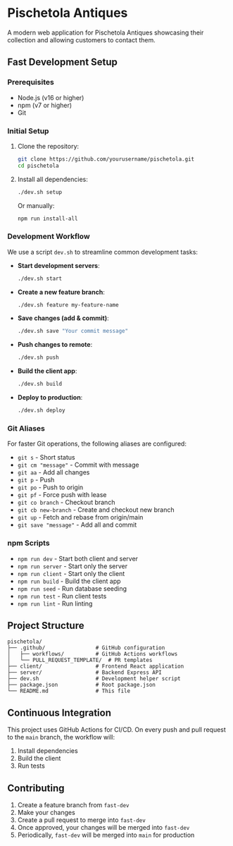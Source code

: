 # Pischetola Antiques

A modern web application for Pischetola Antiques showcasing their collection and allowing customers to contact them.

## Fast Development Setup

### Prerequisites

- Node.js (v16 or higher)
- npm (v7 or higher)
- Git

### Initial Setup

1. Clone the repository:
   ```bash
   git clone https://github.com/yourusername/pischetola.git
   cd pischetola
   ```

2. Install all dependencies:
   ```bash
   ./dev.sh setup
   ```
   
   Or manually:
   ```bash
   npm run install-all
   ```

### Development Workflow

We use a script `dev.sh` to streamline common development tasks:

- **Start development servers**:
  ```bash
  ./dev.sh start
  ```

- **Create a new feature branch**:
  ```bash
  ./dev.sh feature my-feature-name
  ```

- **Save changes (add & commit)**:
  ```bash
  ./dev.sh save "Your commit message"
  ```

- **Push changes to remote**:
  ```bash
  ./dev.sh push
  ```

- **Build the client app**:
  ```bash
  ./dev.sh build
  ```

- **Deploy to production**:
  ```bash
  ./dev.sh deploy
  ```

### Git Aliases

For faster Git operations, the following aliases are configured:

- `git s` - Short status
- `git cm "message"` - Commit with message
- `git aa` - Add all changes
- `git p` - Push
- `git po` - Push to origin
- `git pf` - Force push with lease
- `git co branch` - Checkout branch
- `git cb new-branch` - Create and checkout new branch
- `git up` - Fetch and rebase from origin/main
- `git save "message"` - Add all and commit

### npm Scripts

- `npm run dev` - Start both client and server
- `npm run server` - Start only the server
- `npm run client` - Start only the client
- `npm run build` - Build the client app
- `npm run seed` - Run database seeding
- `npm run test` - Run client tests
- `npm run lint` - Run linting

## Project Structure

```
pischetola/
├── .github/                # GitHub configuration
│   ├── workflows/          # GitHub Actions workflows
│   └── PULL_REQUEST_TEMPLATE/  # PR templates
├── client/                 # Frontend React application
├── server/                 # Backend Express API
├── dev.sh                  # Development helper script
├── package.json            # Root package.json
└── README.md               # This file
```

## Continuous Integration

This project uses GitHub Actions for CI/CD. On every push and pull request to the `main` branch, the workflow will:

1. Install dependencies
2. Build the client
3. Run tests

## Contributing

1. Create a feature branch from `fast-dev`
2. Make your changes
3. Create a pull request to merge into `fast-dev`
4. Once approved, your changes will be merged into `fast-dev`
5. Periodically, `fast-dev` will be merged into `main` for production 